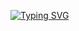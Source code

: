 [![Typing SVG](https://readme-typing-svg.herokuapp.com?font=Fira+Code&pause=900&color=800080&random=false&width=435&lines=Welcome!;I'm+Alan+de+Assis+Gon%C3%A7alves+Santos)](https://git.io/typing-svg)

<!--
**egocoder/egocoder** is a ✨ _special_ ✨ repository because its `README.md` (this file) appears on your GitHub profile.

Here are some ideas to get you started:

- 🔭 I’m currently working on ...
- 🌱 I’m currently learning ...
- 👯 I’m looking to collaborate on ...
- 🤔 I’m looking for help with ...
- 💬 Ask me about ...
- 📫 How to reach me: ...
- 😄 Pronouns: ...
- ⚡ Fun fact: ...
-->
